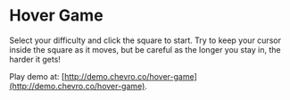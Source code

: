 # Hover Game

Select your difficulty and click the square to start. Try to keep your cursor inside the square as it moves, but be careful as the longer you stay in, the harder it gets!

Play demo at: [http://demo.chevro.co/hover-game](http://demo.chevro.co/hover-game).
